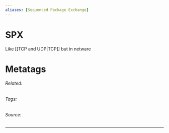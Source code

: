 ```yaml
---
aliases: [Sequenced Package Exchange]
---
```

# SPX
Like [[TCP and UDP|TCP]] but in netware












# Metatags
###### Related: 
###### Tags: 
###### Source: 

---